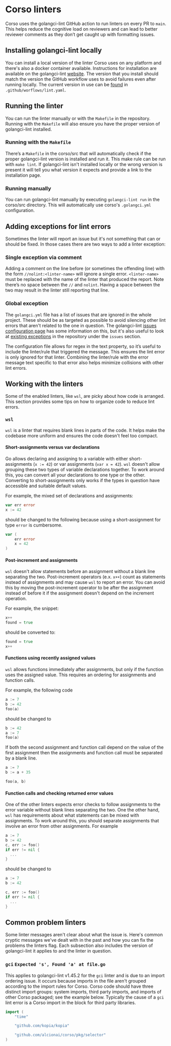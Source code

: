 # Corso linters

Corso uses the golangci-lint GitHub action to run linters on every PR to `main`.
This helps reduce the cognitive load on reviewers and can lead to better
reviewer comments as they don’t get caught up with formatting issues.

## Installing golangci-lint locally

You can install a local version of the linter Corso uses on any platform and
there's also a docker container available. Instructions for installation are
available on the golangci-lint
[website](https://golangci-lint.run/usage/install/#local-installation). The
version that you install should match the version the GitHub workflow uses to
avoid failures even after running locally. The current version in use can be
[found](https://github.com/alcionai/corso/blob/main/.github/workflows/lint.yml#L55)
in `.github/worflows/lint.yaml`.

## Running the linter

You can run the linter manually or with the `Makefile` in the repository. Running with
the `Makefile` will also ensure you have the proper version of golangci-lint
installed.

### Running with the `Makefile`

There’s a `Makefile` in the corso/src that will automatically check if the proper
golangci-lint version is installed and run it. This make rule can be run
with `make lint`. If golangci-lint isn't installed locally or the wrong version
is present it will tell you what version it expects and provide a link to the
installation page.

### Running manually

You can run golangci-lint manually by executing `golangci-lint run` in the corso/src
directory. This will automatically use corso's `.golangci.yml` configuration.

## Adding exceptions for lint errors

Sometimes the linter will report an issue but it's not something that can or
should be fixed. In those cases there are two ways to add a linter exception:

### Single exception via comment

Adding a comment on the line before (or sometimes the offending line) with the
form `//nolint:<linter-name>` will ignore a single error. `<linter-name>` must
be replaced with the name of the linter that produced the report. Note there’s
no space between the `//` and `nolint`. Having a space between the two may
result in the linter still reporting that line.

### Global exception

The `golangci.yml` file has a list of issues that are ignored in the whole
project. These should be as targeted as possible to avoid silencing other lint
errors that aren't related to the one in question. The golangci-lint
[issues configuration page](https://golangci-lint.run/usage/configuration/#issues-configuration)
has some information on this, but it's also useful to look at
[existing exceptions](https://github.com/alcionai/corso/blob/main/src/.golangci.yml)
in the repository under the `issues` section.

The configuration file allows for regex in the text property, so it’s useful to include
the linter/rule that triggered the message. This ensures the lint error is only
ignored for that linter. Combining the linter/rule with the error message text
specific to that error also helps minimize collisions with other lint errors.

## Working with the linters

Some of the enabled linters, like `wsl`, are picky about how code is arranged.
This section provides some tips on how to organize code to reduce lint errors.

### `wsl`
`wsl` is a linter that requires blank lines in parts of the code. It helps make
the codebase more uniform and ensures the code doesn't feel too compact.

#### Short-assignments versus var declarations
Go allows declaring and assigning to a variable with either short-assignments
(`x := 42`) or var assignments (`var x = 42`). `wsl` doesn't allow
grouping these two types of variable declarations together. To work around this,
you can convert all your declarations to one type or the other. Converting to
short-assignments only works if the types in question have accessible and
suitable default values.

For example, the mixed set of declarations and assignments:

```go
var err error
x := 42
```

should be changed to the following because using a short-assignment for type
`error` is cumbersome.

```go
var (
    err error
    x = 42
)
```

#### Post-increment and assignments
`wsl` doesn't allow statements before an assignment without a blank line
separating the two. Post-increment operators (e.x. `x++`) count as statements
instead of assignments and may cause `wsl` to report an error. You can avoid
this by moving the post-increment operator to be after the assignment instead of
before it if the assignment doesn't depend on the increment operation.

For example, the snippet:

```go
x++
found = true
```

should be converted to:

```go
found = true
x++
```

#### Functions using recently assigned values
`wsl` allows functions immediately after assignments, but only if the function
uses the assigned value. This requires an ordering for assignments and
function calls.

For example, the following code

```go
a := 7
b := 42
foo(a)
```

should be changed to

```go
b := 42
a := 7
foo(a)
```

If both the second assignment and function call depend on the value of the first
assignment then the assignments and function call must be separated by a blank
line.

```go
a := 7
b := a + 35

foo(a, b)
```

#### Function calls and checking returned error values
One of the other linters expects error checks to follow assignments to the error
variable without blank lines separating the two. One the other hand, `wsl` has
requirements about what statements can be mixed with assignments. To work
around this, you should separate assignments that involve an error from other
assignments. For example

```go
a := 7
b := 42
c, err := foo()
if err != nil {
  ...
}
```

should be changed to

```go
a := 7
b := 42

c, err := foo()
if err != nil {
  ...
}
```

## Common problem linters

Some linter messages aren't clear about what the issue is. Here's common
cryptic messages we've dealt with in the past and how you can fix the problems
the linters flag.
Each subsection also includes the version of golangci-lint it applies to and the
linter in question.

### `gci` `Expected 's', Found 'a' at file.go`

This applies to golangci-lint v1.45.2 for the `gci` linter and is due to an import
ordering issue. It occurs because imports in the file aren't grouped according
to the import rules for Corso. Corso code should have three distinct import
groups: system imports, third party imports, and imports of other Corso packaged;
see the example below. Typically the cause of a `gci` lint error is a Corso import in the
block for third party libraries.

```go
import (
    "time"

    "github.com/kopia/kopia"

    "github.com/alcionai/corso/pkg/selector"
)
```
